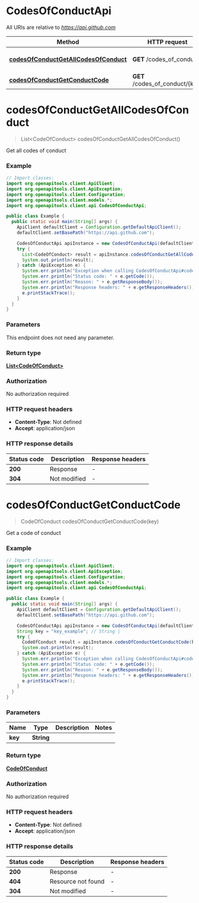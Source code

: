 # CodesOfConductApi

All URIs are relative to *https://api.github.com*

| Method | HTTP request | Description |
|------------- | ------------- | -------------|
| [**codesOfConductGetAllCodesOfConduct**](CodesOfConductApi.md#codesOfConductGetAllCodesOfConduct) | **GET** /codes_of_conduct | Get all codes of conduct |
| [**codesOfConductGetConductCode**](CodesOfConductApi.md#codesOfConductGetConductCode) | **GET** /codes_of_conduct/{key} | Get a code of conduct |


<a name="codesOfConductGetAllCodesOfConduct"></a>
# **codesOfConductGetAllCodesOfConduct**
> List&lt;CodeOfConduct&gt; codesOfConductGetAllCodesOfConduct()

Get all codes of conduct



### Example
```java
// Import classes:
import org.openapitools.client.ApiClient;
import org.openapitools.client.ApiException;
import org.openapitools.client.Configuration;
import org.openapitools.client.models.*;
import org.openapitools.client.api.CodesOfConductApi;

public class Example {
  public static void main(String[] args) {
    ApiClient defaultClient = Configuration.getDefaultApiClient();
    defaultClient.setBasePath("https://api.github.com");

    CodesOfConductApi apiInstance = new CodesOfConductApi(defaultClient);
    try {
      List<CodeOfConduct> result = apiInstance.codesOfConductGetAllCodesOfConduct();
      System.out.println(result);
    } catch (ApiException e) {
      System.err.println("Exception when calling CodesOfConductApi#codesOfConductGetAllCodesOfConduct");
      System.err.println("Status code: " + e.getCode());
      System.err.println("Reason: " + e.getResponseBody());
      System.err.println("Response headers: " + e.getResponseHeaders());
      e.printStackTrace();
    }
  }
}
```

### Parameters
This endpoint does not need any parameter.

### Return type

[**List&lt;CodeOfConduct&gt;**](CodeOfConduct.md)

### Authorization

No authorization required

### HTTP request headers

 - **Content-Type**: Not defined
 - **Accept**: application/json

### HTTP response details
| Status code | Description | Response headers |
|-------------|-------------|------------------|
| **200** | Response |  -  |
| **304** | Not modified |  -  |

<a name="codesOfConductGetConductCode"></a>
# **codesOfConductGetConductCode**
> CodeOfConduct codesOfConductGetConductCode(key)

Get a code of conduct



### Example
```java
// Import classes:
import org.openapitools.client.ApiClient;
import org.openapitools.client.ApiException;
import org.openapitools.client.Configuration;
import org.openapitools.client.models.*;
import org.openapitools.client.api.CodesOfConductApi;

public class Example {
  public static void main(String[] args) {
    ApiClient defaultClient = Configuration.getDefaultApiClient();
    defaultClient.setBasePath("https://api.github.com");

    CodesOfConductApi apiInstance = new CodesOfConductApi(defaultClient);
    String key = "key_example"; // String | 
    try {
      CodeOfConduct result = apiInstance.codesOfConductGetConductCode(key);
      System.out.println(result);
    } catch (ApiException e) {
      System.err.println("Exception when calling CodesOfConductApi#codesOfConductGetConductCode");
      System.err.println("Status code: " + e.getCode());
      System.err.println("Reason: " + e.getResponseBody());
      System.err.println("Response headers: " + e.getResponseHeaders());
      e.printStackTrace();
    }
  }
}
```

### Parameters

| Name | Type | Description  | Notes |
|------------- | ------------- | ------------- | -------------|
| **key** | **String**|  | |

### Return type

[**CodeOfConduct**](CodeOfConduct.md)

### Authorization

No authorization required

### HTTP request headers

 - **Content-Type**: Not defined
 - **Accept**: application/json

### HTTP response details
| Status code | Description | Response headers |
|-------------|-------------|------------------|
| **200** | Response |  -  |
| **404** | Resource not found |  -  |
| **304** | Not modified |  -  |

